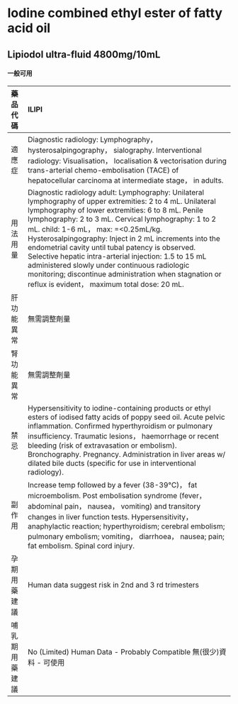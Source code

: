# Iodine combined ethyl ester of fatty acid oil

## Lipiodol ultra-fluid 4800mg/10mL

#### 一般可用

| 藥品代碼       | ILIPI                                                                                                                                                                                                                                                                                                                                                                                                                                                                                                                                                                                           |
|:---------------|:------------------------------------------------------------------------------------------------------------------------------------------------------------------------------------------------------------------------------------------------------------------------------------------------------------------------------------------------------------------------------------------------------------------------------------------------------------------------------------------------------------------------------------------------------------------------------------------------|
| 適應症         | Diagnostic radiology: Lymphography， hysterosalpingography， sialography. Interventional radiology: Visualisation， localisation & vectorisation during trans-arterial chemo-embolisation (TACE) of hepatocellular carcinoma at intermediate stage， in adults.                                                                                                                                                                                                                                                                                                                                 |
| 用法用量       | Diagnostic radiology adult: Lymphography: Unilateral lymphography of upper extremities: 2 to 4 mL. Unilateral lymphography of lower extremities: 6 to 8 mL. Penile lymphography: 2 to 3 mL. Cervical lymphography: 1 to 2 mL. child: 1-6 mL， max: =<0.25mL/kg. Hysterosalpingography: Inject in 2 mL increments into the endometrial cavity until tubal patency is observed. Selective hepatic intra-arterial injection: 1.5 to 15 mL administered slowly under continuous radiologic monitoring; discontinue administration when stagnation or reflux is evident， maximum total dose: 20 mL. |
| 肝功能異常     | 無需調整劑量                                                                                                                                                                                                                                                                                                                                                                                                                                                                                                                                                                                    |
| 腎功能異常     | 無需調整劑量                                                                                                                                                                                                                                                                                                                                                                                                                                                                                                                                                                                    |
| 禁忌           | Hypersensitivity to iodine-containing products or ethyl esters of iodised fatty acids of poppy seed oil. Acute pelvic inflammation. Confirmed hyperthyroidism or pulmonary insufficiency. Traumatic lesions， haemorrhage or recent bleeding (risk of extravasation or embolism). Bronchography. Pregnancy. Administration in liver areas w/ dilated bile ducts (specific for use in interventional radiology).                                                                                                                                                                                 |
| 副作用         | Increase temp followed by a fever (38-39°C)， fat microembolism. Post embolisation syndrome (fever， abdominal pain， nausea， vomiting) and transitory changes in liver function tests. Hypersensitivity， anaphylactic reaction; hyperthyroidism; cerebral embolism; pulmonary embolism; vomiting， diarrhoea， nausea; pain; fat embolism. Spinal cord injury.                                                                                                                                                                                                                               |
| 孕期用藥建議   | Human data suggest risk in 2nd and 3 rd trimesters                                                                                                                                                                                                                                                                                                                                                                                                                                                                                                                                              |
| 哺乳期用藥建議 | No (Limited) Human Data - Probably Compatible 無(很少)資料 - 可使用                                                                                                                                                                                                                                                                                                                                                                                                                                                                                                                             |

